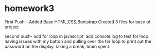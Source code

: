# homework3

First Push - Added Base HTML,CSS,Bootstrap Created 3 files for base of 
project

second push- add for loop in javascript, add console log to test for loop. having issues with my button and pulling over the for loop to print out the password on the display. taking a break, brain spent.